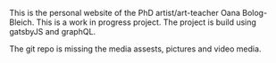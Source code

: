 This is the personal website of the PhD artist/art-teacher Oana Bolog-Bleich. This is a work in progress project. The project is build using gatsbyJS and graphQL.


The git repo is missing the media assests, pictures and video media.
